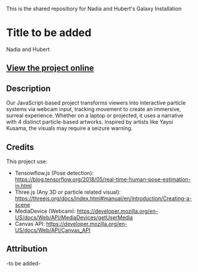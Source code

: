 This is the shared repositiory for Nadia and Hubert's Galaxy Installation

# Title to be added
Nadia and Hubert

## [View the project online](URL_TO_THE_PROJECT)

## Description
Our JavaScript-based project transforms viewers into interactive particle systems via webcam input, tracking movement to create an immersive, surreal experience. Whether on a laptop or projected, it uses a narrative with 4 distinct particle-based artworks. Inspired by artists like Yayoi Kusama, the visuals may require a seizure warning.



## Credits
This project use:
- Tensowflow.js (Pose detection): https://blog.tensorflow.org/2018/05/real-time-human-pose-estimation-in.html
- Three.js (Any 3D or particle related visual): https://threejs.org/docs/index.html#manual/en/introduction/Creating-a-scene
- MediaDevice (Webcam): https://developer.mozilla.org/en-US/docs/Web/API/MediaDevices/getUserMedia
- Canvas API: https://developer.mozilla.org/en-US/docs/Web/API/Canvas_API

## Attribution
-to be added-